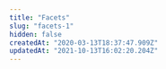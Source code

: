 ```yaml
---
title: "Facets"
slug: "facets-1"
hidden: false
createdAt: "2020-03-13T18:37:47.909Z"
updatedAt: "2021-10-13T16:02:20.204Z"
---
```

